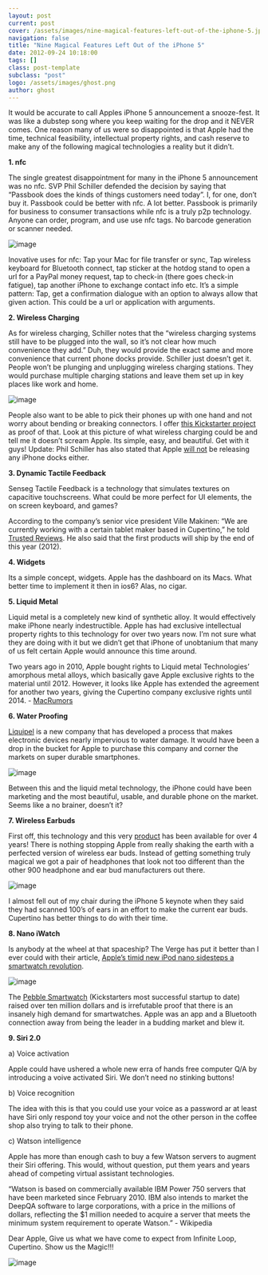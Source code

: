 ```yaml
---
layout: post
current: post
cover: /assets/images/nine-magical-features-left-out-of-the-iphone-5.jpg
navigation: false
title: "Nine Magical Features Left Out of the iPhone 5"
date: 2012-09-24 10:18:00
tags: []
class: post-template
subclass: "post"
logo: /assets/images/ghost.png
author: ghost
---
```


It would be accurate to call Apples iPhone 5 announcement a snooze-fest. It was like a dubstep song where you keep waiting for the drop and it NEVER comes. One reason many of us were so disappointed is that Apple had the time, technical feasibility, intellectual property rights, and cash reserve to make any of the following magical technologies a reality but it didn’t.

**1. nfc**

The single greatest disappointment for many in the iPhone 5 announcement was no nfc. SVP Phil Schiller defended the decision by saying that “Passbook does the kinds of things customers need today”. I, for one, don’t buy it. Passbook could be better with nfc. A lot better. Passbook is primarily for business to consumer transactions while nfc is a truly p2p technology. Anyone can order, program, and use use nfc tags. No barcode generation or scanner needed.

![image](/assets/images/nine-0.png)

Inovative uses for nfc: Tap your Mac for file transfer or sync, Tap wireless keyboard for Bluetooth connect, tap sticker at the hotdog stand to open a url for a PayPal money request, tap to check-in (there goes check-in fatigue), tap another iPhone to exchange contact info etc. It’s a simple pattern: Tap, get a confirmation dialogue with an option to always allow that given action. This could be a url or application with arguments.

**2. Wireless Charging**

As for wireless charging, Schiller notes that the “wireless charging systems still have to be plugged into the wall, so it’s not clear how much convenience they add.” Duh, they would provide the exact same and more convenience that current phone docks provide. Schiller just doesn’t get it. People won’t be plunging and unplugging wireless charging stations. They would purchase multiple charging stations and leave them set up in key places like work and home.

![image](/assets/images/nine-1.png)

People also want to be able to pick their phones up with one hand and not worry about bending or breaking connectors. I offer [this Kickstarter project](https://href.li/?http://www.kickstarter.com/projects/hop/elevation-dock-the-best-dock-for-iphone) as proof of that. Look at this picture of what wireless charging could be and tell me it doesn’t scream Apple. Its simple, easy, and beautiful. Get with it guys! Update: Phil Schiller has also stated that Apple [will not](https://href.li/?http://gizmodo.com/5944431/no-dock-for-the-iphone-5-says-svp-phil-schiller) be releasing any iPhone docks either.

**3. Dynamic Tactile Feedback**

Senseg Tactile Feedback is a technology that simulates textures on capacitive touchscreens. What could be more perfect for UI elements, the on screen keyboard, and games?

According to the company’s senior vice president Ville Makinen: “We are currently working with a certain tablet maker based in Cupertino,” he told [Trusted Reviews](https://href.li/?http://www.trustedreviews.com/opinions/how-finland-brought-down-nokia-revived-itself_Page-2). He also said that the first products will ship by the end of this year (2012).

**4. Widgets**

Its a simple concept, widgets. Apple has the dashboard on its Macs. What better time to implement it then in ios6? Alas, no cigar.

**5. Liquid Metal**

Liquid metal is a completely new kind of synthetic alloy. It would effectively make iPhone nearly indestructible. Apple has had exclusive intellectual property rights to this technology for over two years now. I’m not sure what they are doing with it but we didn’t get that iPhone of unobtanium that many of us felt certain Apple would announce this time around.

Two years ago in 2010, Apple bought rights to Liquid metal Technologies’ amorphous metal alloys, which basically gave Apple exclusive rights to the material until 2012. However, it looks like Apple has extended the agreement for another two years, giving the Cupertino company exclusive rights until 2014. - [MacRumors](https://href.li/?http://www.macrumors.com/2012/06/18/apple-and-liquidmetal-technologies-extend-intellectual-property-agreement-until-2014/)

**6. Water Proofing**

[Liquipel](https://href.li/?http://www.liquipel.com/) is a new company that has developed a process that makes electronic devices nearly impervious to water damage. It would have been a drop in the bucket for Apple to purchase this company and corner the markets on super durable smartphones.

![image](/assets/images/nine-2.jpg)

Between this and the liquid metal technology, the iPhone could have been marketing and the most beautiful, usable, and durable phone on the market. Seems like a no brainer, doesn’t it?

**7. Wireless Earbuds**

First off, this technology and this very [product](https://t.umblr.com/redirect?z=http%3A%2F%2Fwww.amazon.com%2FSennheiser-MX-W1-Headphone-High-Fidelity%2Fdp%2FB0012XDEI4%2Fref%3Dcm_cr_pr_product_top&t=ZTA1YjlhNGM0OGYyZWZlYmU3ZGJhZmMyOWI5YzVjN2NiMzJjZjY4MSx5SkF4RWQ5Zg%3D%3D&b=t%3Amc9oE5TJkAXO_RNMdoK8vQ&p=https%3A%2F%2Fsingularityhacker.com%2Fpost%2F31861515590%2Fnine-magical-features-left-out-of-the-iphone-5&m=1&ts=1642093163) has been available for over 4 years! There is nothing stopping Apple from really shaking the earth with a perfected version of wireless ear buds. Instead of getting something truly magical we got a pair of headphones that look not too different than the other 900 headphone and ear bud manufacturers out there.

![image](/assets/images/nine-3.jpg)

I almost fell out of my chair during the iPhone 5 keynote when they said they had scanned 100’s of ears in an effort to make the current ear buds. Cupertino has better things to do with their time.

**8. Nano iWatch**

Is anybody at the wheel at that spaceship? The Verge has put it better than I ever could with their article, [Apple’s timid new iPod nano sidesteps a smartwatch revolution](https://href.li/?http://www.theverge.com/2012/9/14/3333316/apples-timid-new-ipod-nano-sidesteps-a-smartwatch-revolution).

![image](/assets/images/nine-4.png)

The [Pebble Smartwatch](https://href.li/?http://www.kickstarter.com/projects/597507018/pebble-e-paper-watch-for-iphone-and-android) (Kickstarters most successful startup to date) raised over ten million dollars and is irrefutable proof that there is an insanely high demand for smartwatches. Apple was an app and a Bluetooth connection away from being the leader in a budding market and blew it.

**9. Siri 2.0**

a) Voice activation

Apple could have ushered a whole new erra of hands free computer Q/A by introducing a voive activated Siri. We don’t need no stinking buttons!

b) Voice recognition

The idea with this is that you could use your voice as a password ar at least have Siri only respond toy your voice and not the other person in the coffee shop also trying to talk to their phone.

c) Watson intelligence

Apple has more than enough cash to buy a few Watson servers to augment their Siri offering. This would, without question, put them years and years ahead of competing virtual assistant technologies.

“Watson is based on commercially available IBM Power 750 servers that have been marketed since February 2010. IBM also intends to market the DeepQA software to large corporations, with a price in the millions of dollars, reflecting the $1 million needed to acquire a server that meets the minimum system requirement to operate Watson.” - Wikipedia

Dear Apple, Give us what we have come to expect from Infinite Loop, Cupertino. Show us the Magic!!!

![image](/assets/images/nine-5.jpg)
